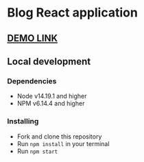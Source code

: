 # Blog React application

## [DEMO LINK](https://romekivantsiv.github.io/Inquire_TestTask/)

## Local development

### Dependencies
* Node v14.19.1 and higher
* NPM v6.14.4 and higher

### Installing
* Fork and clone this repository
* Run `npm install` in your terminal
* Run `npm start`
